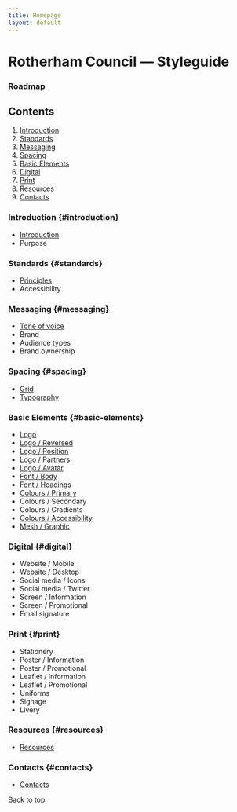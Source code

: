 ```yaml
---
title: Homepage
layout: default
---
```


# Rotherham Council — Styleguide
### Roadmap

## Contents
1. [Introduction](#introduction)
2. [Standards](#standards)
3. [Messaging](#messaging)
4. [Spacing](#spacing)
5. [Basic Elements](#basic-elements)
6. [Digital](#digital)
7. [Print](#print)
8. [Resources](#resources)
9. [Contacts](#contacts)

### Introduction {#introduction}
- [Introduction](/styleguide/introduction)
- Purpose

### Standards {#standards}
- [Principles](/styleguide/principles)
- Accessibility

### Messaging {#messaging}
- [Tone of voice](/styleguide/tone-of-voice)
- Brand
- Audience types
- Brand ownership

### Spacing {#spacing}
- [Grid](/styleguide/grid)
- [Typography](/styleguide/typography)

### Basic Elements {#basic-elements}
- [Logo](/styleguide/logo)
- [Logo / Reversed](/styleguide/logo-reversed)
- [Logo / Position](/styleguide/logo-position)
- [Logo / Partners](/styleguide/logo-partners)
- [Logo / Avatar](/styleguide/avatar)
- [Font / Body](/styleguide/body)
- [Font / Headings](/styleguide/headings)
- [Colours / Primary](/styleguide/colours-primary)
- Colours / Secondary
- Colours / Gradients
- [Colours / Accessibility](/styleguide/colours-accessibility)
- [Mesh / Graphic](/styleguide/mesh-graphic)

### Digital {#digital}
- Website / Mobile
- Website / Desktop
- Social media / Icons
- Social media / Twitter
- Screen / Information
- Screen / Promotional
- Email signature

### Print {#print}
- Stationery
- Poster / Information
- Poster / Promotional
- Leaflet / Information
- Leaflet / Promotional
- Uniforms
- Signage
- Livery

### Resources {#resources}
- [Resources](/styleguide/resources)

### Contacts {#contacts}
- [Contacts](/styleguide/contacts)

<a href="#top">Back to top</a>

